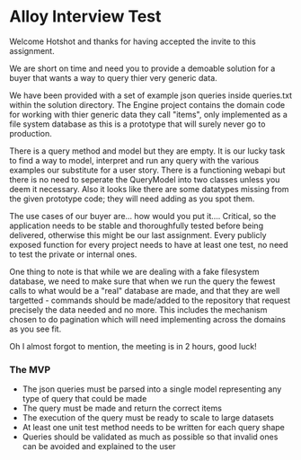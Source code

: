 # Alloy Interview Test

Welcome Hotshot and thanks for having accepted the invite to this assignment.

We are short on time and need you to provide a demoable solution for a buyer that wants a way to query thier very generic data.

We have been provided with a set of example json queries inside queries.txt within the solution directory.  The Engine project contains the domain code for working with thier generic data they call "items", only implemented as a file system database as this is a prototype that will surely never go to production.

There is a query method and model but they are empty.  It is our lucky task to find a way to model, interpret and run any query with the various examples our substitute for a user story.  There is a functioning webapi but there is no need to seperate the QueryModel into two classes unless you deem it necessary.  Also it looks like there are some datatypes missing from the given prototype code; they will need adding as you spot them.

The use cases of our buyer are… how would you put it…. Critical, so the application needs to be stable and thoroughfully tested before being delivered, otherwise this might be our last assignment. Every publicly exposed function for every project needs to have at least one test, no need to test the private or internal ones.

One thing to note is that while we are dealing with a fake filesystem database, we need to make sure that when we run the query the fewest calls to what would be a "real" database are made, and that they are well targetted - commands should be made/added to the repository that request precisely the data needed and no more.  This includes the mechanism chosen to do pagination which will need implementing across the domains as you see fit.

Oh I almost forgot to mention, the meeting is in 2 hours, good luck!

### The MVP

* The json queries must be parsed into a single model representing any type of query that could be made
* The query must be made and return the correct items
* The execution of the query must be ready to scale to large datasets
* At least one unit test method needs to be written for each query shape
* Queries should be validated as much as possible so that invalid ones can be avoided and explained to the user
